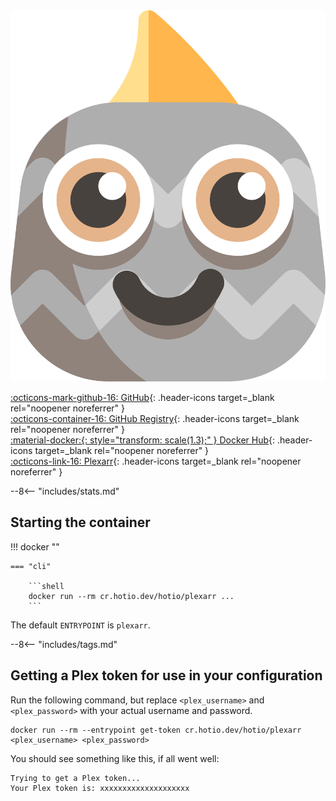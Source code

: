 <div class="image-logo no-logo"><img src="/img/pullio.svg" alt="logo"></div>

[:octicons-mark-github-16: GitHub](https://github.com/hotio/plexarr){: .header-icons target=_blank rel="noopener noreferrer" }  
[:octicons-container-16: GitHub Registry](https://github.com/orgs/hotio/packages/container/package/plexarr){: .header-icons target=_blank rel="noopener noreferrer" }  
[:material-docker:{: style="transform: scale(1.3);" } Docker Hub](https://hub.docker.com/r/hotio/plexarr){: .header-icons target=_blank rel="noopener noreferrer" }  
[:octicons-link-16: Plexarr](https://github.com/l3uddz/plexarr){: .header-icons target=_blank rel="noopener noreferrer" }  

--8<-- "includes/stats.md"

## Starting the container

!!! docker ""

    === "cli"

        ```shell
        docker run --rm cr.hotio.dev/hotio/plexarr ...
        ```

The default `ENTRYPOINT` is `plexarr`.

--8<-- "includes/tags.md"

## Getting a Plex token for use in your configuration

Run the following command, but replace `<plex_username>` and `<plex_password>` with your actual username and password.

```shell
docker run --rm --entrypoint get-token cr.hotio.dev/hotio/plexarr <plex_username> <plex_password>
```

You should see something like this, if all went well:

```shell
Trying to get a Plex token...
Your Plex token is: xxxxxxxxxxxxxxxxxxxx
```
